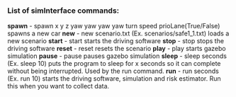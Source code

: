 ### List of simInterface commands:
**spawn** - spawn x y z yaw yaw yaw yaw turn speed prioLane(True/False)
spawns a new car
**new** - new scenario.txt (Ex. scenarios/safe1_1.txt)
loads a new scenario
**start** - start
starts the driving software
**stop** - stop
stops the driving software
**reset** - reset
resets the scenario
**play** - play
starts gazebo simulation
**pause** - pause
pauses gazebo simulation
**sleep** - sleep seconds (Ex. sleep 10)
puts the program to sleep for x seconds so it can complete without being interrupted. Used by the run command.
**run** - run seconds (Ex. run 10)
starts the driving software, simulation and risk estimator. Run this when you want to collect data.
